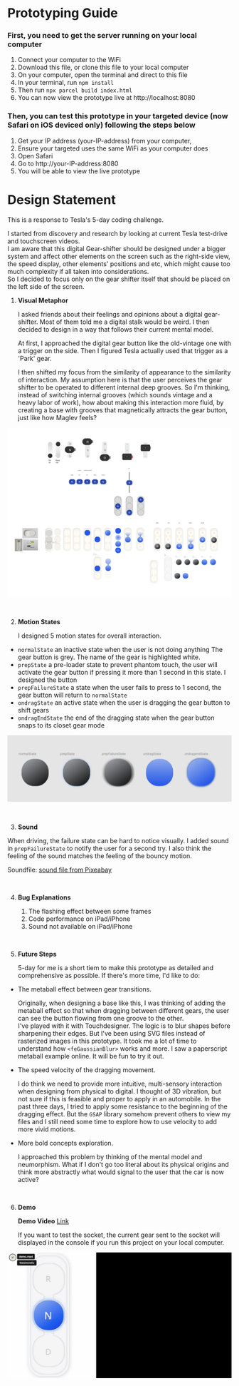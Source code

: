 # Prototyping Guide

### First, you need to get the server running on your local computer

1. Connect your computer to the WiFi
2. Download this file, or clone this file to your local computer
3. On your computer, open the terminal and direct to this file
4. In your terminal, run `npm install`
5. Then run `npx parcel build index.html`
6. You can now view the prototype live at http://localhost:8080

### Then, you can test this prototype in your targeted device (now Safari on iOS deviced only) following the steps below

1. Get your IP address (your-IP-address) from your computer,
2. Ensure your targeted uses the same WiFi as your computer does
3. Open Safari
4. Go to http://your-IP-address:8080
5. You will be able to view the live prototype

# Design Statement

This is a response to Tesla's 5-day coding challenge.

I started from discovery and research by looking at current Tesla test-drive and touchscreen videos.<br/>
I am aware that this digital Gear-shifter should be designed under a bigger system and affect other elements on the screen such as the right-side view, the speed display, other elements' positions and etc, which might cause too much complexity if all taken into considerations.<br/>
So I decided to focus only on the gear shifter itself that should be placed on the left side of the screen.<br/>

1. **Visual Metaphor**

   I asked friends about their feelings and opinions about a digital gear-shifter. Most of them told me a digital stalk would be weird. I then decided to design in a way that follows their current mental model. <br/>

   At first, I approached the digital gear button like the old-vintage one with a trigger on the side. Then I figured Tesla actually used that trigger as a 'Park' gear. <br/>

   I then shifted my focus from the similarity of appearance to the similarity of interaction. My assumption here is that the user perceives the gear shifter to be operated to different internal deep grooves. So I'm thinking, instead of switching internal grooves (which sounds vintage and a heavy labor of work), how about making this interaction more fluid, by creating a base with grooves that magnetically attracts the gear button, just like how Maglev feels? <br>

![alt text](./assets/visual-roadmap.jpg 'A Visual Roadmap')

<br/>

2. **Motion States**

   I designed 5 motion states for overall interaction.

- `normalState` an inactive state when the user is not doing anything
  The gear button is grey. The name of the gear is highlighted white.
- `prepState` a pre-loader state to prevent phantom touch, the user will activate the gear button if pressing it more than 1 second in this state.
  I designed the button
- `prepFailureState` a state when the user fails to press to 1 second, the gear button will return to `normalState`
- `ondragState` an active state when the user is dragging the gear button to shift gears
- `ondragEndState` the end of the dragging state when the gear button snaps to its closet gear mode

![alt text](./assets/motionstates.jpg 'Gear Button in 5 Motion States')

<br/>

3. **Sound**

When driving, the failure state can be hard to notice visually. I added sound in `prepFailureState` to notify the user for a second try. I also think the feeling of the sound matches the feeling of the bouncy motion.

Soundfile: [sound file from Pixeabay](https://cdn.pixabay.com/download/audio/2023/01/04/audio_8969bfb5fa.mp3?filename=error-warning-login-denied-132113.mp3g)

<br/>

4. **Bug Explanations**

   1. The flashing effect between some frames
   2. Code performance on iPad/iPhone
   3. Sound not available on iPad/iPhone

<br/>

5. **Future Steps**

   5-day for me is a short tiem to make this prototype as detailed and comprehensive as possible. If there's more time, I'd like to do:

- The metaball effect between gear transitions.

  Originally, when designing a base like this, I was thinking of adding the metaball effect so that when dragging between different gears, the user can see the button flowing from one groove to the other.<br/>
  I've played with it with Touchdesigner. The logic is to blur shapes before sharpening their edges. But I've been using SVG files instead of rasterized images in this prototype. It took me a lot of time to understand how `<feGaussianBlur>` works and more. I saw a paperscript metaball example online. It will be fun to try it out.

- The speed velocity of the dragging movement.

  I do think we need to provide more intuitive, multi-sensory interaction when designing from physical to digital. I thought of 3D vibration, but not sure if this is feasible and proper to apply in an automobile. In the past three days, I tried to apply some resistance to the beginning of the dragging effect. But the `GSAP` library somehow prevent others to view my files and I still need some time to explore how to use velocity to add more vivid motions.

- More bold concepts exploration.

  I approached this problem by thinking of the mental model and neumorphism. What if I don't go too literal about its physical origins and think more abstractly what would signal to the user that the car is now active?

<br/>

6. **Demo**

   **Demo Video** [Link](https://vimeo.com/815479515)

   If you want to test the socket, the current gear sent to the socket will displayed in the console if you run this project on your local computer.

![alt text](./assets/demo-preview.png 'Demo Video Preview')
